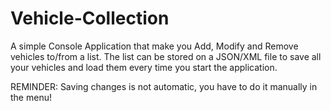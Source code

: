 # Vehicle-Collection

A simple Console Application that make you Add, Modify and Remove vehicles to/from a list.
The list can be stored on a JSON/XML file to save all your vehicles and load them every time you start the application.

REMINDER: Saving changes is not automatic, you have to do it manually in the menu!
